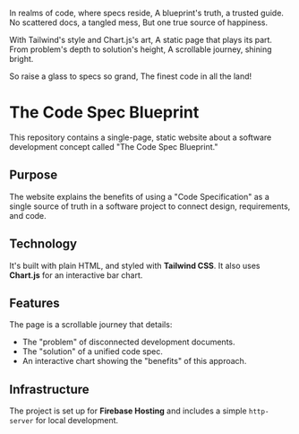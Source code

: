 In realms of code, where specs reside,
A blueprint's truth, a trusted guide.
No scattered docs, a tangled mess,
But one true source of happiness.

With Tailwind's style and Chart.js's art,
A static page that plays its part.
From problem's depth to solution's height,
A scrollable journey, shining bright.

So raise a glass to specs so grand,
The finest code in all the land!

# The Code Spec Blueprint

This repository contains a single-page, static website about a software development concept called "The Code Spec Blueprint."

## Purpose

The website explains the benefits of using a "Code Specification" as a single source of truth in a software project to connect design, requirements, and code.

## Technology

It's built with plain HTML, and styled with **Tailwind CSS**. It also uses **Chart.js** for an interactive bar chart.

## Features

The page is a scrollable journey that details:
*   The "problem" of disconnected development documents.
*   The "solution" of a unified code spec.
*   An interactive chart showing the "benefits" of this approach.

## Infrastructure

The project is set up for **Firebase Hosting** and includes a simple `http-server` for local development.